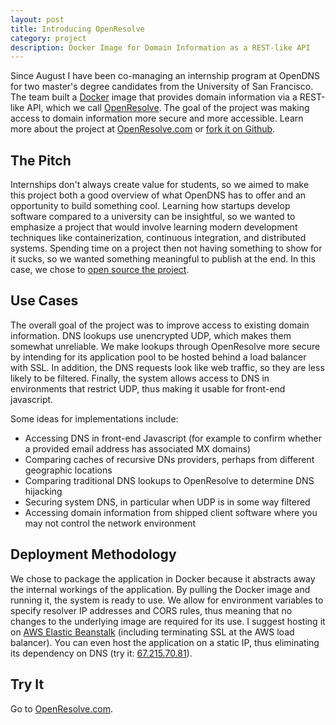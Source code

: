 ```yaml
---
layout: post
title: Introducing OpenResolve
category: project
description: Docker Image for Domain Information as a REST-like API
---
```


Since August I have been co-managing an internship program at OpenDNS for two master's degree candidates from the University of San Francisco. The team built a [Docker](https://www.docker.com/) image that provides domain information via a REST-like API, which we call [OpenResolve](https://www.openresolve.com). The goal of the project was making access to domain information more secure and more accessible. Learn more about the project at [OpenResolve.com](https://www.openresolve.com) or [fork it on Github](https://github.com/opendns/OpenResolve).

## The Pitch 

Internships don't always create value for students, so we aimed to make this project both a good overview of what OpenDNS has to offer and an opportunity to build something cool. Learning how startups develop software compared to a university can be insightful, so we wanted to emphasize a project that would involve learning modern development techniques like containerization, continuous integration, and distributed systems. Spending time on a project then not having something to show for it sucks, so we wanted something meaningful to publish at the end. In this case, we chose to [open source the project](https://github.com/opendns/OpenResolve).


## Use Cases

The overall goal of the project was to improve access to existing domain information. DNS lookups use unencrypted UDP, which makes them somewhat unreliable. We make lookups through OpenResolve more secure by intending for its application pool to be hosted behind a load balancer with SSL. In addition, the DNS requests look like web traffic, so they are less likely to be filtered. Finally, the system allows access to DNS in environments that restrict UDP, thus making it usable for front-end javascript. 

Some ideas for implementations include:

* Accessing DNS in front-end Javascript (for example to confirm whether a provided email address has associated MX domains)
* Comparing caches of recursive DNs providers, perhaps from different geographic locations
* Comparing traditional DNS lookups to OpenResolve to determine DNS hijacking
* Securing system DNS, in particular when UDP is in some way filtered
* Accessing domain information from shipped client software where you may not control the network environment

## Deployment Methodology

We chose to package the application in Docker because it abstracts away the internal workings of the application. By pulling the Docker image and running it, the system is ready to use. We allow for environment variables to specify resolver IP addresses and CORS rules, thus meaning that no changes to the underlying image are required for its use. I suggest hosting it on [AWS Elastic Beanstalk](http://aws.amazon.com/elasticbeanstalk/) (including terminating SSL at the AWS load balancer). You can even host the application on a static IP, thus eliminating its dependency on DNS (try it: [67.215.70.81](http://67.215.70.81/)).

## Try It 

Go to [OpenResolve.com](https://www.OpenResolve.com).



